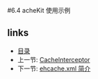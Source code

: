 #6.4 acheKit 使用示例


## links
   * [目录](<preface.md>)
   * 上一节: [CacheInterceptor](<6.3.md>)
   * 下一节: [ehcache.xml 简介](<6.5.md>)

